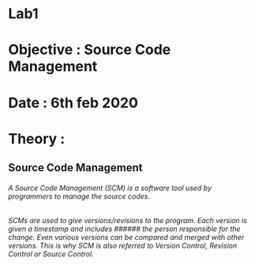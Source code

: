 # **Lab1**
# **Objective : Source Code Management**
# **Date : 6th feb 2020**

# **Theory :**
 
## **Source Code Management**
###### A Source Code Management (SCM) is a software tool used by programmers to manage the source codes.
###### SCMs are used to give versions/revisions to the program. Each version is given a timestamp and includes ###### the person responsible for the change. Even various versions can be compared and merged with other versions. This is why SCM is also referred to Version Control, Revision Control or Source Control.